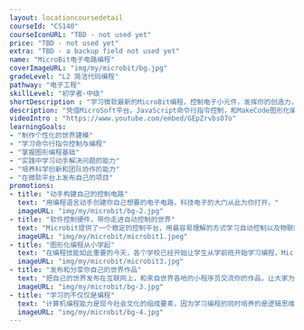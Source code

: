 ```yaml
---
layout: locationcoursedetail
courseId: "CS140"
courseIconURL: "TBD - not used yet"
price: "TBD - not used yet"
extra: "TBD - a backup field not used yet"
name: "MicroBit电子电路编程"
coverImageURL: "img/my/microbit/bg.jpg"
gradeLevel: "L2 简洁代码编程"
pathway: "电子工程"
skillLevel: "初学者-中级"
shortDescription : "学习微软最新的MicroBit编程，控制电子小元件，发挥你的创造力，体验编程的神奇"
description: "凭借MicroSoft平台，JavaScript命令行指令控制，和MakeCode图形化编程平台，循序渐进的把孩子逐步带入电子编程世界。"
videoIntro : "https://www.youtube.com/embed/GEpZrvbsO7o"
learningGoals:
- "制作个性化的世界建模"
- "学习命令行指令控制与编程"
- "掌握图形编程基础"
- "实践中学习动手解决问题的能力"
- "培养科学创新和团队协作的能力"
- "在微软平台上发布自己的项目"
promotions:
- title: "动手构建自己的控制电路"
  text: "用编程语言动手创建你自己想要的电子电路，科技电子的大门从此为你打开。"
  imageURL: "img/my/microbit/bg-2.jpg"
- title: "软件控制硬件，带你走进自动控制的世界"
  text: "Microbit提供了一个稳定的控制平台，用最容易理解的方式学习自动控制以及物联网基础"
  imageURL: "img/my/microbit/microbit1.jpeg"
- title: "图形化编程从小学起"
  text: "在编程技能如此重要的今天，各个学校已经开始让学生从学前班开始学习编程，MicroSoft编程平台让这个目标成为现实。"
  imageURL: "img/my/microbit/microbit3.jpg"
- title: "发布和分享你自己的世界作品"
  text: "把自己的世界发布在互联网上，和来自世界各地的小程序员交流你的作品，让大家为你的创意点赞！说不定你就是下一个“网路红人”。"
  imageURL: "img/my/microbit/bg-3.jpg"
- title: "学习的不仅仅是编程"
  text: "计算机编程能力是现今社会文化的组成要素，因为学习编程的同时培养的是逻辑思维、计算能力、创新和想象力。孩子们在编程解决问题的同时，同时得到的是信心！"
  imageURL: "img/my/microbit/bg-4.jpg"
---
```

